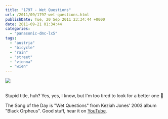```yaml
---
title: "1797 - Wet Questions"
url: /2011/09/1797-wet-questions.html
publishDate: Tue, 20 Sep 2011 23:34:44 +0000
date: 2011-09-21 01:34:44
categories: 
  - "panasonic-dmc-lx5"
tags: 
  - "austria"
  - "bicycle"
  - "rain"
  - "street"
  - "vienna"
  - "wien"
---
```

<div class="container">
<div class="center"><a target="_blank" href="https://d25zfm9zpd7gm5.cloudfront.net/1200x1200/2011/20110920_084654_ps.jpg"><img src="https://d25zfm9zpd7gm5.cloudfront.net/0600x0600/2011/20110920_084654_ps.jpg" /></a></div>
</div>
<br />

Stupid title, huh? Yes, yes, I know, but I'm too tired to look for a better one 🙂

 The Song of the Day is "Wet Questions" from Keziah Jones' 2003 album "Black Orpheus". Good stuff, hear it on <a href="http://www.youtube.com/watch?v=RjR7P7zODC0" target="_blank">YouTube</a>.
